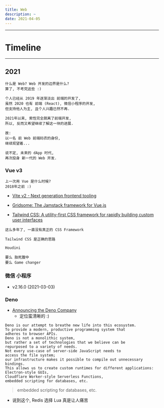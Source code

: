 ```yaml
---
title: Web
description: ~
date: 2021-04-05
---
```


------------------

# Timeline

------------------

## 2021

```
什么是 Web? Web 开发的边界是什么?
算了, 不考究这些 :)

个人已经从 2019 年逐渐淡出 前端的开发了,
虽然 2020 也有 前端 (React), 微信小程序的开发,
但支持他人为主, 且个人兴趣已然不再.

2021年以来, 索性完全脱离了前端开发,
所以, 反而又希望继续了解这一块的进展.

故:
以一名 前 Web 前端码农的身份,
继续观望着...

说不定, 未来的 dApp 时代,
再次投身 新一代的 Web 开发.
```

### Vue v3

```
上一次用 Vue 是什么时候?
2018年之前 :)
```

* [Vite v2 - Next generation frontend tooling](https://github.com/vitejs/vite)

* [Gridsome: The Jamstack framework for Vue.js](https://github.com/gridsome/gridsome)

* [Tailwind CSS: A utility-first CSS framework for rapidly building custom user interfaces](https://github.com/tailwindlabs/tailwindcss)

```
这么多年了, 一直没有真正的 CSS Framework

Tailwind CSS 是正确的思路

Houdini

要么 胎死腹中
要么 Game changer
```

### 微信 小程序

* v2.16.0 (2021-03-03)

### Deno

* [Announcing the Deno Company](https://deno.com/blog/the-deno-company)
  - 定位蛮清晰的 :)

```
Deno is our attempt to breathe new life into this ecosystem.
To provide a modern, productive programming system that
adheres to browser APIs.
Deno is not a monolithic system,
but rather a set of technologies that we believe can be
repurposed to a variety of needs.
Not every use-case of server-side JavaScript needs to
access the file system;
our infrastructure makes it possible to compile out unnecessary bindings.
This allows us to create custom runtimes for different applications:
Electron-style GUIs,
Cloudflare Worker-style Serverless Functions,
embedded scripting for databases, etc.
```

> embedded scripting for databases, etc.

- 说到这个, Redis 选择 Lua 真是让人痛苦
